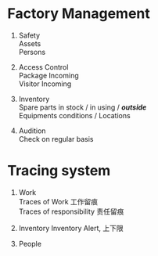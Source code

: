 # Factory Management

1. Safety <br>
    Assets <br>
    Persons <br>

3. Access Control <br>
    Package Incoming <br>
    Visitor Incoming <br>

4. Inventory <br>
    Spare parts in stock / in using / ***outside*** <br>
    Equipments conditions / Locations <br>

5. Audition <br>
    Check on regular basis <br>


# Tracing system

1. Work  <br>
    Traces of Work 工作留痕 <br>
    Traces of responsibility 责任留痕 <br>
   
2. Inventory
    Inventory Alert, 上下限
   
3. People
